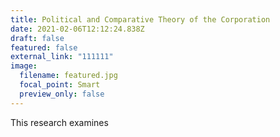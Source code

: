 ```yaml
---
title: Political and Comparative Theory of the Corporation
date: 2021-02-06T12:12:24.838Z
draft: false
featured: false
external_link: "111111"
image:
  filename: featured.jpg
  focal_point: Smart
  preview_only: false
---
```

This research examines